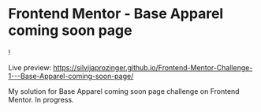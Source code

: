 ﻿# Frontend Mentor - Base Apparel coming soon page

!

Live preview: https://silvijaprozinger.github.io/Frontend-Mentor-Challenge-1---Base-Apparel-coming-soon-page/

My solution for Base Apparel coming soon page challenge on Frontend Mentor. In progress.